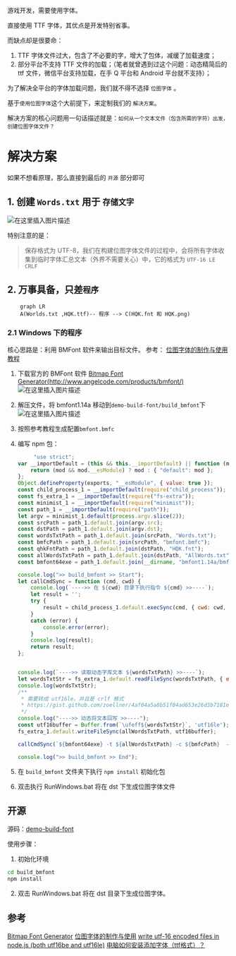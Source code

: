 游戏开发，需要使用字体。

直接使用 TTF 字体，其优点是开发特别省事。

而缺点却是很要命：
1. TTF 字体文件过大，包含了不必要的字，增大了包体，减缓了加载速度；
2. 部分平台不支持 TTF 文件的加载；（笔者就曾遇到过这个问题：动态精简后的 ttf 文件，微信平台支持加载，在手 Q 平台和 Android 平台就不支持）；

为了解决全平台的字体加载问题，我们就不得不选择 `位图字体` 。

基于`使用位图字体`这个大前提下，来定制我们的 `解决方案`。

解决方案的核心问题用一句话描述就是：`如何从一个文本文件（包含所需的字符）出发，创建位图字体文件？`

# 解决方案
如果不想看原理，那么直接到最后的 `开源` 部分即可

## 1. 创建 `Words.txt` 用于 `存储文字`
![在这里插入图片描述](https://img-blog.csdnimg.cn/3cac957aa84b4450836ba889cd4b1d42.png?x-oss-process=image/watermark,type_ZmFuZ3poZW5naGVpdGk,shadow_10,text_aHR0cHM6Ly9ibG9nLmNzZG4ubmV0L2h1bWFueGluZw==,size_16,color_FFFFFF,t_70)

特别注意的是：
> 保存格式为 UTF-8，我们在构建位图字体文件的过程中，会将所有字体收集到临时字体汇总文本（外界不需要关心）中，它的格式为  `UTF-16 LE` `CRLF`

## 2. 万事具备，只差`程序`
```mermaid
	graph LR
	A(Worlds.txt ,HQK.ttf)-- 程序 --> C(HQK.fnt 和 HQK.png)
```

### 2.1 Windows 下的程序
核心思路是：利用 BMFont 软件来输出目标文件。
参考： [位图字体的制作与使用教程](https://cloud.tencent.com/developer/article/1754677) 

 1. 下载官方的 BMFont 软件 [Bitmap Font Generator(http://www.angelcode.com/products/bmfont/)](http://www.angelcode.com/products/bmfont/)
![在这里插入图片描述](https://img-blog.csdnimg.cn/9f0e8f83fbb14c3ea8bdb0fe5acc4d94.png?x-oss-process=image/watermark,type_ZmFuZ3poZW5naGVpdGk,shadow_10,text_aHR0cHM6Ly9ibG9nLmNzZG4ubmV0L2h1bWFueGluZw==,size_16,color_FFFFFF,t_70)

 2. 解压文件，将 bmfont1.14a 移动到`demo-build-font/build_bmfont`下
![在这里插入图片描述](https://img-blog.csdnimg.cn/a5f384a4a8444170a27bb22151f842c2.png?x-oss-process=image/watermark,type_ZmFuZ3poZW5naGVpdGk,shadow_10,text_aHR0cHM6Ly9ibG9nLmNzZG4ubmV0L2h1bWFueGluZw==,size_16,color_FFFFFF,t_70)

3. 按照参考教程生成配置`bmfont.bmfc`
 
 4. 编写 npm 包：
	```javascript
		 "use strict";
	var __importDefault = (this && this.__importDefault) || function (mod) {
	    return (mod && mod.__esModule) ? mod : { "default": mod };
	};
	Object.defineProperty(exports, "__esModule", { value: true });
	const child_process_1 = __importDefault(require("child_process"));
	const fs_extra_1 = __importDefault(require("fs-extra"));
	const minimist_1 = __importDefault(require("minimist"));
	const path_1 = __importDefault(require("path"));
	let argv = minimist_1.default(process.argv.slice(2));
	const srcPath = path_1.default.join(argv.src);
	const dstPath = path_1.default.join(argv.dst);
	const wordsTxtPath = path_1.default.join(srcPath, "Words.txt");
	const bmfcPath = path_1.default.join(srcPath, "bmfont.bmfc");
	const qhkFntPath = path_1.default.join(dstPath, "HQK.fnt");
	const allWordsTxtPath = path_1.default.join(dstPath, "AllWords.txt");
	const bmfont64exe = path_1.default.join(__dirname, "bmfont1.14a/bmfont64.exe");;
	
	console.log(">> build_bmfont >> Start");
	let callCmdSync = function (cmd, cwd) {
	    console.log(`---->> 在 ${cwd} 目录下执行指令 ${cmd} >>----`);
	    let result = '';
	    try {
	        result = child_process_1.default.execSync(cmd, { cwd: cwd, encoding: 'utf-8' });
	    }
	    catch (error) {
	        console.error(error);
	    }
	    console.log(result);
	    return result;
	};
	
	
	console.log(`---->> 读取动态字库文本 ${wordsTxtPath} >>----`);
	let wordsTxtStr = fs_extra_1.default.readFileSync(wordsTxtPath, { encoding: 'utf-8' });
	console.log(wordsTxtStr);
	/**
	 * 需要转成 utf16le，并且是 crlf 格式
	 * https://gist.github.com/zoellner/4af04a5a8b51f04ad653e26d3b7181ec
	 */
	console.log("---->> 动态将文本回写 >>----");
	const utf16buffer = Buffer.from(`\ufeff${wordsTxtStr}`, 'utf16le');
	fs_extra_1.default.writeFileSync(allWordsTxtPath, utf16buffer);
	
	callCmdSync(`${bmfont64exe} -t ${allWordsTxtPath} -c ${bmfcPath}  -o ${qhkFntPath}`, dstPath);
	
	console.log(">> build_bmfont >> End");
	```

4. 在 `build_bmfont` 文件夹下执行 `npm install` 初始化包
5. 双击执行 RunWindows.bat 将在 dst 下生成位图字体文件


## 开源
源码：[demo-build-font](https://github.com/zhenghuaxing/demo-build-font)

使用步骤：
1. 初始化环境
```sh
cd build_bmfont
npm install
```

2. 双击 RunWindows.bat 将在 dst 目录下生成位图字体。


## 参考
[Bitmap Font Generator](http://www.angelcode.com/products/bmfont/)
[位图字体的制作与使用](https://cloud.tencent.com/developer/article/1754677)
[write utf-16 encoded files in node.js (both utf16be and utf16le)](https://gist.github.com/zoellner/4af04a5a8b51f04ad653e26d3b7181ec)
[电脑如何安装添加字体（ttf格式）？](https://jingyan.baidu.com/article/f0e83a257f30e722e4910163.html)